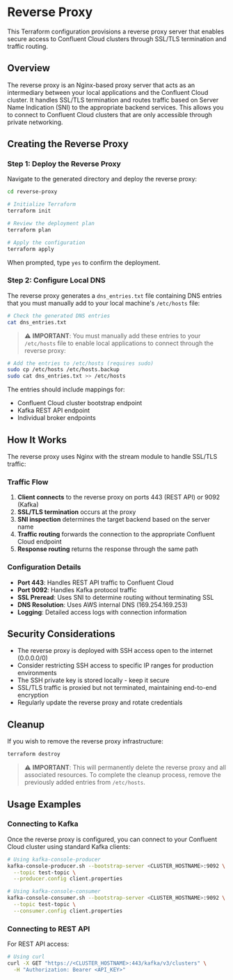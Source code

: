 # Reverse Proxy

This Terraform configuration provisions a reverse proxy server that enables secure access to Confluent Cloud clusters through SSL/TLS termination and traffic routing.

## Overview

The reverse proxy is an Nginx-based proxy server that acts as an intermediary between your local applications and the Confluent Cloud cluster. It handles SSL/TLS termination and routes traffic based on Server Name Indication (SNI) to the appropriate backend services. This allows you to connect to Confluent Cloud clusters that are only accessible through private networking.

## Creating the Reverse Proxy

### Step 1: Deploy the Reverse Proxy

Navigate to the generated directory and deploy the reverse proxy:

```bash
cd reverse-proxy

# Initialize Terraform
terraform init

# Review the deployment plan
terraform plan

# Apply the configuration
terraform apply
```

When prompted, type `yes` to confirm the deployment.

### Step 2: Configure Local DNS

The reverse proxy generates a `dns_entries.txt` file containing DNS entries that you must manually add to your local machine's `/etc/hosts` file:

```bash
# Check the generated DNS entries
cat dns_entries.txt
```

> ⚠️ **IMPORTANT**: You must manually add these entries to your `/etc/hosts` file to enable local applications to connect through the reverse proxy:

```bash
# Add the entries to /etc/hosts (requires sudo)
sudo cp /etc/hosts /etc/hosts.backup
sudo cat dns_entries.txt >> /etc/hosts
```

The entries should include mappings for:

- Confluent Cloud cluster bootstrap endpoint
- Kafka REST API endpoint
- Individual broker endpoints

## How It Works

The reverse proxy uses Nginx with the stream module to handle SSL/TLS traffic:

### Traffic Flow

1. **Client connects** to the reverse proxy on ports 443 (REST API) or 9092 (Kafka)
2. **SSL/TLS termination** occurs at the proxy
3. **SNI inspection** determines the target backend based on the server name
4. **Traffic routing** forwards the connection to the appropriate Confluent Cloud endpoint
5. **Response routing** returns the response through the same path

### Configuration Details

- **Port 443**: Handles REST API traffic to Confluent Cloud
- **Port 9092**: Handles Kafka protocol traffic
- **SSL Preread**: Uses SNI to determine routing without terminating SSL
- **DNS Resolution**: Uses AWS internal DNS (169.254.169.253)
- **Logging**: Detailed access logs with connection information

## Security Considerations

- The reverse proxy is deployed with SSH access open to the internet (0.0.0.0/0)
- Consider restricting SSH access to specific IP ranges for production environments
- The SSH private key is stored locally - keep it secure
- SSL/TLS traffic is proxied but not terminated, maintaining end-to-end encryption
- Regularly update the reverse proxy and rotate credentials

## Cleanup

If you wish to remove the reverse proxy infrastructure:

```bash
terraform destroy
```

> ⚠️ **IMPORTANT**: This will permanently delete the reverse proxy and all associated resources. To complete the cleanup process, remove the previously added entries from `/etc/hosts`.

## Usage Examples

### Connecting to Kafka

Once the reverse proxy is configured, you can connect to your Confluent Cloud cluster using standard Kafka clients:

```bash
# Using kafka-console-producer
kafka-console-producer.sh --bootstrap-server <CLUSTER_HOSTNAME>:9092 \
  --topic test-topic \
  --producer.config client.properties

# Using kafka-console-consumer
kafka-console-consumer.sh --bootstrap-server <CLUSTER_HOSTNAME>:9092 \
  --topic test-topic \
  --consumer.config client.properties
```

### Connecting to REST API

For REST API access:

```bash
# Using curl
curl -X GET "https://<CLUSTER_HOSTNAME>:443/kafka/v3/clusters" \
  -H "Authorization: Bearer <API_KEY>"
```
